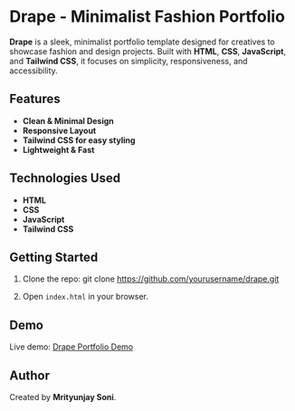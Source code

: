# Drape - Minimalist Fashion Portfolio

**Drape** is a sleek, minimalist portfolio template designed for creatives to showcase fashion and design projects. Built with **HTML**, **CSS**, **JavaScript**, and **Tailwind CSS**, it focuses on simplicity, responsiveness, and accessibility.



## Features

- **Clean & Minimal Design**
- **Responsive Layout**
- **Tailwind CSS for easy styling**
- **Lightweight & Fast**

## Technologies Used

- **HTML**
- **CSS**
- **JavaScript**
- **Tailwind CSS**

## Getting Started

1. Clone the repo: git clone https://github.com/yourusername/drape.git

2. Open `index.html` in your browser.

## Demo

Live demo: [Drape Portfolio Demo](https://drape.vercel.app/index.html)



## Author

Created by **Mrityunjay Soni**.